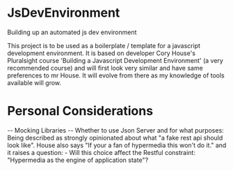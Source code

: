 # JsDevEnvironment
Building up an automated js dev environment

This project is to be used as a boilerplate / template for a 
javascript development environment. It is based on developer Cory House's
Pluralsight course 'Building a Javascript Development Environment' 
(a very recommended course) and will first look very similar and have 
same preferences to mr House. It will evolve from there as my knowledge 
of tools available will grow.

# Personal Considerations

-- Mocking Libraries --
Whether to use Json Server and for what purposes:
Being described as strongly opinionated about what "a fake rest api 
should look like". House also says "If your a fan of hypermedia this won't do it."
and it raises a question:
    - Will this choice affect the Restful constraint: 
      "Hypermedia as the engine of application state"?
      
